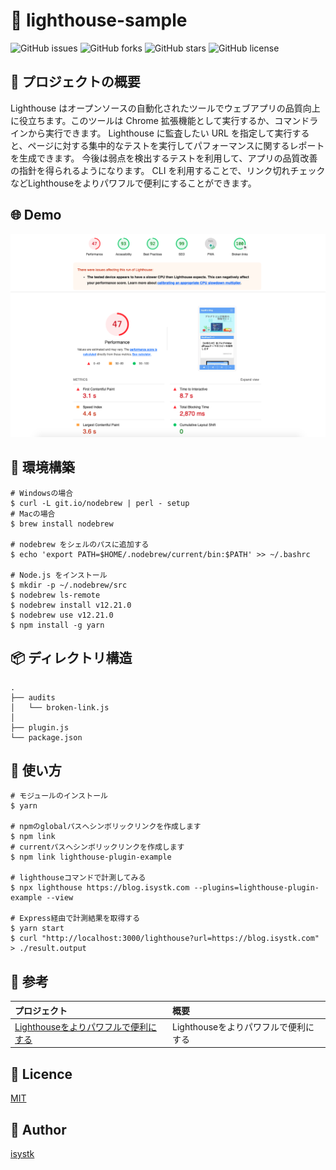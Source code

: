 🌙 lighthouse-sample
====

![GitHub issues](https://img.shields.io/github/issues/isystk/lighthouse-sample)
![GitHub forks](https://img.shields.io/github/forks/isystk/lighthouse-sample)
![GitHub stars](https://img.shields.io/github/stars/isystk/lighthouse-sample)
![GitHub license](https://img.shields.io/github/license/isystk/lighthouse-sample)

## 📗 プロジェクトの概要

Lighthouse はオープンソースの自動化されたツールでウェブアプリの品質向上に役立ちます。このツールは Chrome 拡張機能として実行するか、コマンドラインから実行できます。 Lighthouse に監査したい URL を指定して実行すると、ページに対する集中的なテストを実行してパフォーマンスに関するレポートを生成できます。 今後は弱点を検出するテストを利用して、アプリの品質改善の指針を得られるようになります。
CLI を利用することで、リンク切れチェックなどLighthouseをよりパワフルで便利にすることができます。

## 🌐 Demo

![デモ](./demo.png "デモ")

## 🔧 環境構築

```
# Windowsの場合
$ curl -L git.io/nodebrew | perl - setup
# Macの場合
$ brew install nodebrew

# nodebrew をシェルのパスに追加する
$ echo 'export PATH=$HOME/.nodebrew/current/bin:$PATH' >> ~/.bashrc

# Node.js をインストール 
$ mkdir -p ~/.nodebrew/src
$ nodebrew ls-remote
$ nodebrew install v12.21.0
$ nodebrew use v12.21.0
$ npm install -g yarn

```

## 📦 ディレクトリ構造

```
.
├── audits 
│   └── broken-link.js
│
├── plugin.js
└── package.json
```

## 💬 使い方

```
# モジュールのインストール
$ yarn

# npmのglobalパスへシンボリックリンクを作成します
$ npm link
# currentパスへシンボリックリンクを作成します
$ npm link lighthouse-plugin-example

# lighthouseコマンドで計測してみる
$ npx lighthouse https://blog.isystk.com --plugins=lighthouse-plugin-example --view 

# Express経由で計測結果を取得する
$ yarn start
$ curl "http://localhost:3000/lighthouse?url=https://blog.isystk.com" > ./result.output 

```

## 🎨 参考

| プロジェクト| 概要|
| :---------------------------------------| :-------------------------------|
| [Lighthouseをよりパワフルで便利にする](https://qiita.com/murajun1978/items/f89df7a30890fa23fa87)| Lighthouseをよりパワフルで便利にする|


## 🎫 Licence

[MIT](https://github.com/isystk/lighthouse-sample/blob/master/LICENSE)

## 👀 Author

[isystk](https://github.com/isystk)



